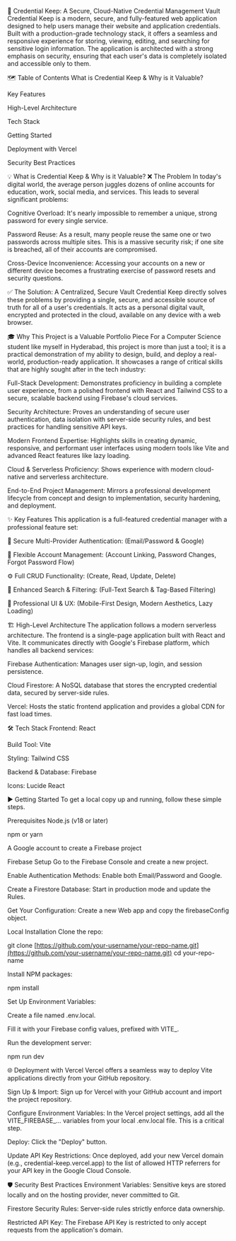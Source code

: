 🔐 Credential Keep: A Secure, Cloud-Native Credential Management Vault
Credential Keep is a modern, secure, and fully-featured web application designed to help users manage their website and application credentials. Built with a production-grade technology stack, it offers a seamless and responsive experience for storing, viewing, editing, and searching for sensitive login information. The application is architected with a strong emphasis on security, ensuring that each user's data is completely isolated and accessible only to them.

🗺️ Table of Contents
What is Credential Keep & Why is it Valuable?

Key Features

High-Level Architecture

Tech Stack

Getting Started

Deployment with Vercel

Security Best Practices

💡 What is Credential Keep & Why is it Valuable?
❌ The Problem
In today's digital world, the average person juggles dozens of online accounts for education, work, social media, and services. This leads to several significant problems:

Cognitive Overload: It's nearly impossible to remember a unique, strong password for every single service.

Password Reuse: As a result, many people reuse the same one or two passwords across multiple sites. This is a massive security risk; if one site is breached, all of their accounts are compromised.

Cross-Device Inconvenience: Accessing your accounts on a new or different device becomes a frustrating exercise of password resets and security questions.

✅ The Solution: A Centralized, Secure Vault
Credential Keep directly solves these problems by providing a single, secure, and accessible source of truth for all of a user's credentials. It acts as a personal digital vault, encrypted and protected in the cloud, available on any device with a web browser.

🎓 Why This Project is a Valuable Portfolio Piece
For a Computer Science student like myself in Hyderabad, this project is more than just a tool; it is a practical demonstration of my ability to design, build, and deploy a real-world, production-ready application. It showcases a range of critical skills that are highly sought after in the tech industry:

Full-Stack Development: Demonstrates proficiency in building a complete user experience, from a polished frontend with React and Tailwind CSS to a secure, scalable backend using Firebase's cloud services.

Security Architecture: Proves an understanding of secure user authentication, data isolation with server-side security rules, and best practices for handling sensitive API keys.

Modern Frontend Expertise: Highlights skills in creating dynamic, responsive, and performant user interfaces using modern tools like Vite and advanced React features like lazy loading.

Cloud & Serverless Proficiency: Shows experience with modern cloud-native and serverless architecture.

End-to-End Project Management: Mirrors a professional development lifecycle from concept and design to implementation, security hardening, and deployment.

✨ Key Features
This application is a full-featured credential manager with a professional feature set:

🔐 Secure Multi-Provider Authentication: (Email/Password & Google)

🔗 Flexible Account Management: (Account Linking, Password Changes, Forgot Password Flow)

⚙️ Full CRUD Functionality: (Create, Read, Update, Delete)

🚀 Enhanced Search & Filtering: (Full-Text Search & Tag-Based Filtering)

📱 Professional UI & UX: (Mobile-First Design, Modern Aesthetics, Lazy Loading)

🏗️ High-Level Architecture
The application follows a modern serverless architecture. The frontend is a single-page application built with React and Vite. It communicates directly with Google's Firebase platform, which handles all backend services:

Firebase Authentication: Manages user sign-up, login, and session persistence.

Cloud Firestore: A NoSQL database that stores the encrypted credential data, secured by server-side rules.

Vercel: Hosts the static frontend application and provides a global CDN for fast load times.

🛠️ Tech Stack
Frontend: React

Build Tool: Vite

Styling: Tailwind CSS

Backend & Database: Firebase

Icons: Lucide React

▶️ Getting Started
To get a local copy up and running, follow these simple steps.

Prerequisites
Node.js (v18 or later)

npm or yarn

A Google account to create a Firebase project

Firebase Setup
Go to the Firebase Console and create a new project.

Enable Authentication Methods: Enable both Email/Password and Google.

Create a Firestore Database: Start in production mode and update the Rules.

Get Your Configuration: Create a new Web app and copy the firebaseConfig object.

Local Installation
Clone the repo:

git clone [https://github.com/your-username/your-repo-name.git](https://github.com/your-username/your-repo-name.git)
cd your-repo-name

Install NPM packages:

npm install

Set Up Environment Variables:

Create a file named .env.local.

Fill it with your Firebase config values, prefixed with VITE_.

Run the development server:

npm run dev

🌐 Deployment with Vercel
Vercel offers a seamless way to deploy Vite applications directly from your GitHub repository.

Sign Up & Import: Sign up for Vercel with your GitHub account and import the project repository.

Configure Environment Variables: In the Vercel project settings, add all the VITE_FIREBASE_... variables from your local .env.local file. This is a critical step.

Deploy: Click the "Deploy" button.

Update API Key Restrictions: Once deployed, add your new Vercel domain (e.g., credential-keep.vercel.app) to the list of allowed HTTP referrers for your API key in the Google Cloud Console.

🛡️ Security Best Practices
Environment Variables: Sensitive keys are stored locally and on the hosting provider, never committed to Git.

Firestore Security Rules: Server-side rules strictly enforce data ownership.

Restricted API Key: The Firebase API Key is restricted to only accept requests from the application's domain.